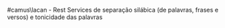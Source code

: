 #camus\lacan - Rest Services de separação silábica (de palavras, frases e versos) e tonicidade das palavras

